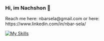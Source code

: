 ### Hi, im Nachshon 👋

<p>
Reach me here: nbarsela@gmail.com
or here: https://www.linkedin.com/in/nbar-sela/

[![My Skills](https://skills.thijs.gg/icons?i=java,python,c,cpp,nodejs,javascript,typescript,react,mysql,mongodb,firebase&theme=dark)](https://skills.thijs.gg)

</p>
